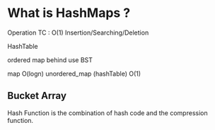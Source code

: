 # What is HashMaps ?
Operation TC : O(1)
Insertion/Searching/Deletion


HashTable

ordered map behind use BST

map O(logn)
unordered_map (hashTable) O(1)


## Bucket Array 
Hash Function is the combination of hash code and the compression function.